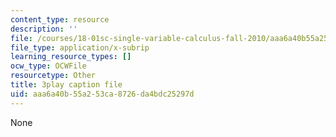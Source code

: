 ```yaml
---
content_type: resource
description: ''
file: /courses/18-01sc-single-variable-calculus-fall-2010/aaa6a40b55a253ca8726da4bdc25297d_9J_VCHpvMbY.vtt
file_type: application/x-subrip
learning_resource_types: []
ocw_type: OCWFile
resourcetype: Other
title: 3play caption file
uid: aaa6a40b-55a2-53ca-8726-da4bdc25297d
---
```

None

